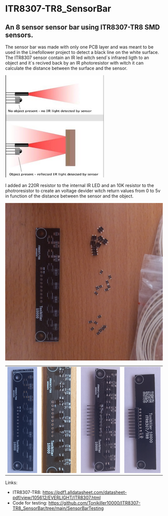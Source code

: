# ITR8307-TR8_SensorBar
## An 8 sensor sensor bar using ITR8307-TR8 SMD sensors.


The sensor bar was made with only one PCB layer and was meant to be used in the Linefollower project to detect a black line on the white surface.
The ITR8307 sensor contain an IR led witch send\`s infrared ligth to an object and it\`s recived back by an IR photoresistor with witch it can calculate the distance between the surface and the sensor.

<img src="https://github.com/Tonikiller10000/ITR8307-TR8_SensorBar/blob/main/SensorBar_Pictures/IR1.png"/>

I added an 220R resistor to the internal IR LED and an 10K resistor to the photroresistor to create an voltage devider witch return values from 0 to 5v in function of the distance between the sensor and the object. 

<img src="https://github.com/Tonikiller10000/ITR8307-TR8_SensorBar/blob/main/SensorBar_Pictures/assembly1.jpg"/>

<table>
  <tr>
    <td><img src="https://github.com/Tonikiller10000/ITR8307-TR8_SensorBar/blob/main/SensorBar_Pictures/bar3.jpg"/></td>
    <td><img src="https://github.com/Tonikiller10000/ITR8307-TR8_SensorBar/blob/main/SensorBar_Pictures/assembly2.jpg"/></td>
    <td><img src="https://github.com/Tonikiller10000/ITR8307-TR8_SensorBar/blob/main/SensorBar_Pictures/bar1.jpg"/></td>
    <td><img src="https://github.com/Tonikiller10000/ITR8307-TR8_SensorBar/blob/main/SensorBar_Pictures/bar2.jpg"/></td>
  </tr>
 </table>

Links:
- ITR8307-TR8: https://pdf1.alldatasheet.com/datasheet-pdf/view/105612/EVERLIGHT/ITR8307.html
- Code for testing: https://github.com/Tonikiller10000/ITR8307-TR8_SensorBar/tree/main/SensorBarTesting

















